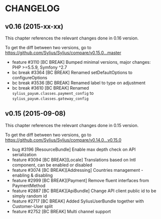 CHANGELOG
=========

## v0.16 (2015-xx-xx)

This chapter references the relevant changes done in 0.16 version.

To get the diff between two versions, go to https://github.com/Sylius/Sylius/compare/v0.15.0...master

 * feature #3110 [BC BREAK] Bumped minimal versions, major changes: PHP >=5.5.9, Symfony ^2.7
 * bc break #3364 [BC BREAK] Renamed setDefaultOptions to configureOptions
 * bc break #3536 [BC BREAK] Renamed label to type on adjustment
 * bc break #3610 [BC BREAK] Renamed `sylius_payum.classes.payment_config` to `sylius_payum.classes.gateway_config`

## v0.15 (2015-09-08)

This chapter references the relevant changes done in 0.15 version.

To get the diff between two versions, go to https://github.com/Sylius/Sylius/compare/v0.14.0...v0.15.0

 * bug #3196 [ResourceBundle] Enable max depth check on API serialization
 * feature #3094 [BC BREAK][Locale] Translations based on Intl component, can be enabled or disabled
 * feature #3074 [BC BREAK][Addressing] Countries management - enabling & disabling
 * feature #2999 [BC BREAK][Payment] Remove fluent interfaces from PaymentMethod
 * feature #2887 [BC BREAK][ApiBundle] Change API client public id to be simply random id
 * feature #2717 [BC BREAK] Added SyliusUserBundle together with Customer-User split
 * feature #2752 [BC BREAK] Multi channel support
